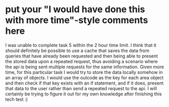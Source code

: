 # put your "I would have done this with more time"-style comments here

I was unable to complete task 5 within the 2 hour time limit. I think that it should definitely be possible to use a cache that saves the data from queries that have already been requested and then being able to present the stored data upon a repeated request, thus avoiding a scenario where the api is being sent multiple requests for the same information. Given more time, for this particular task I would try to store the data locally somehow in an array of objects. I would use the outcode as the key for each area object and then check if that key exists with an if statement, and if it does, present that data to the user rather than send a repeated request to the api. I will certainly be trying to figure it out for my own knowledge after finishing this tech test :)
